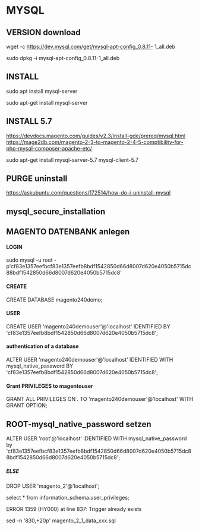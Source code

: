 # MYSQL

## VERSION download

wget -c https://dev.mysql.com/get/mysql-apt-config_0.8.11-
1_all.deb

sudo dpkg -i mysql-apt-config_0.8.11-1_all.deb

## INSTALL

sudo apt install mysql-server

sudo apt-get install mysql-server

## INSTALL 5.7 

https://devdocs.magento.com/guides/v2.3/install-gde/prereq/mysql.html
https://mage2db.com/magento-2-3-to-magento-2-4-5-comptibility-for-php-mysql-composer-apache-etc/

sudo apt-get install mysql-server-5.7 mysql-client-5.7

## PURGE  uninstall

https://askubuntu.com/questions/172514/how-do-i-uninstall-mysql

## mysql_secure_installation

## MAGENTO DATENBANK anlegen

#### LOGIN
sudo mysql -u root -p'cf83e1357eefbcf83e1357eefb8bdf1542850d66d8007d620e4050b5715dc88bdf1542850d66d8007d620e4050b5715dc8'

#### CREATE

CREATE DATABASE magento240demo;

#### USER

CREATE USER 'magento240demouser'@'localhost' IDENTIFIED BY
'cf83e1357eefb8bdf1542850d66d8007d620e4050b5715dc8';

#### authentication of a database

ALTER USER 'magento240demouser'@'localhost' IDENTIFIED WITH
mysql_native_password BY 'cf83e1357eefb8bdf1542850d66d8007d620e4050b5715dc8';

#### Grant PRIVILEGES to magentouser

GRANT ALL PRIVILEGES ON *.* TO 'magento240demouser'@'localhost' WITH
GRANT OPTION;

## ROOT-mysql_native_password setzen

ALTER USER 'root'@'localhost' IDENTIFIED WITH mysql_native_password by 'cf83e1357eefbcf83e1357eefb8bdf1542850d66d8007d620e4050b5715dc88bdf1542850d66d8007d620e4050b5715dc8';



##### ELSE

DROP USER 'magento_2'@'localhost';

select * from information_schema.user_privileges;

ERROR 1359 (HY000) at line 837: Trigger already exists

sed -n '830,+20p' magento_2_1_data_xxx.sql
